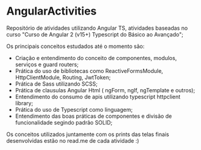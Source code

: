 # AngularActivities
Repositório de atividades utilizando Angular TS, atividades baseadas no curso "Curso de Angular 2 (v15+) Typescript do Básico ao Avançado";

Os principais conceitos estudados até o momento são:

- Criação e entendimento do conceito de componentes, modulos, serviços e guard routers;
- Prática do uso de bibliotecas como ReactiveFormsModule, HttpClientModule, Routing, JwtToken;
- Prática de Sass utilizando SCSS;
- Prática de clausulas Angular Html ( ngForm, ngIf, ngTemplate e outros);
- Entendimento do consumo de apis utilizando typescript httpclient library;
- Prática do uso de Typescript como linguagem;
- Entendimento das boas práticas de componentes e divisão de funcionalidade segindo padrão SOLID;

Os conceitos utilizados juntamente com os prints das telas finais desenvolvidas estão no read.me de cada atividade :)
